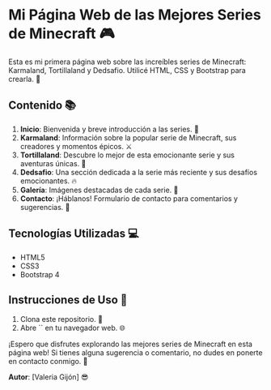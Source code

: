 # Mi Página Web de las Mejores Series de Minecraft 🎮

Esta es mi primera página web sobre las increíbles series de Minecraft: Karmaland, Tortillaland y Dedsafio. Utilicé HTML, CSS y Bootstrap para crearla. 🚀

## Contenido 📚

1. **Inicio**: Bienvenida y breve introducción a las series. 🏰
2. **Karmaland**: Información sobre la popular serie de Minecraft, sus creadores y momentos épicos. ⚔️
3. **Tortillaland**: Descubre lo mejor de esta emocionante serie y sus aventuras únicas. 🌮
4. **Dedsafio**: Una sección dedicada a la serie más reciente y sus desafíos emocionantes. 🔥
5. **Galería**: Imágenes destacadas de cada serie. 📸
6. **Contacto**: ¡Háblanos! Formulario de contacto para comentarios y sugerencias. 📩

## Tecnologías Utilizadas 💻

- HTML5
- CSS3
- Bootstrap 4

## Instrucciones de Uso 📝

1. Clona este repositorio. 📁
2. Abre `` en tu navegador web. 🌐

¡Espero que disfrutes explorando las mejores series de Minecraft en esta página web! Si tienes alguna sugerencia o comentario, no dudes en ponerte en contacto conmigo. 🤗

**Autor**: [Valeria Gijón] 😎


